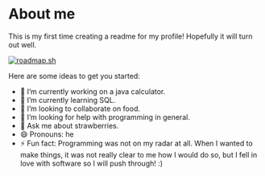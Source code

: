 # About me

This is my first time creating a readme for my profile!
Hopefully it will turn out well.

<a href="https://roadmap.sh"><img src="https://roadmap.sh/card/wide/678a90ce98c00f7117d8595f?variant=dark&roadmaps=sql" alt="roadmap.sh"/></a>

Here are some ideas to get you started:

- 🔭 I’m currently working on a java calculator.
- 🌱 I’m currently learning SQL.
- 👯 I’m looking to collaborate on food.
- 🤔 I’m looking for help with programming in general.
- 💬 Ask me about strawberries.
- 😄 Pronouns: he
- ⚡ Fun fact: Programming was not on my radar at all. When I wanted to make things, it was not really clear to me how I would do so, but I fell in love with software so I will push through! :)


